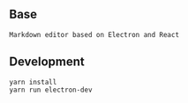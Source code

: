## Base

    Markdown editor based on Electron and React

## Development


    yarn install
    yarn run electron-dev

